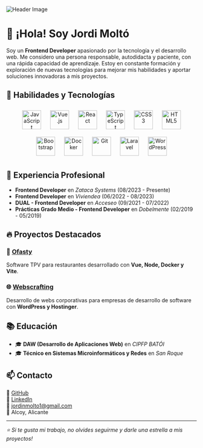 ![Header Image](https://www.shutterstock.com/shutterstock/videos/1099151773/thumb/8.jpg?ip=x480)

# 👋 ¡Hola! Soy Jordi Moltó

Soy un **Frontend Developer** apasionado por la tecnología y el desarrollo web. Me considero una persona responsable, autodidacta y paciente, con una rápida capacidad de aprendizaje. Estoy en constante formación y exploración de nuevas tecnologías para mejorar mis habilidades y aportar soluciones innovadoras a mis proyectos.


## 🚀 Habilidades y Tecnologías

<div align="center">  
<a href="https://developer.mozilla.org/en-US/docs/Web/JavaScript" target="_blank"><img style="margin: 10px" src="https://profilinator.rishav.dev/skills-assets/javascript-original.svg" alt="JavaScript" height="50" /></a>  
<a href="https://vuejs.org/" target="_blank"><img style="margin: 10px" src="https://profilinator.rishav.dev/skills-assets/vuejs-original-wordmark.svg" alt="Vue.js" height="50" /></a>  
<a href="https://reactjs.org/" target="_blank"><img style="margin: 10px" src="https://profilinator.rishav.dev/skills-assets/react-original-wordmark.svg" alt="React" height="50" /></a>  
<a href="https://www.typescriptlang.org/" target="_blank"><img style="margin: 10px" src="https://profilinator.rishav.dev/skills-assets/typescript-original.svg" alt="TypeScript" height="50" /></a>  
<a href="https://developer.mozilla.org/en-US/docs/Web/CSS" target="_blank"><img style="margin: 10px" src="https://profilinator.rishav.dev/skills-assets/css3-original-wordmark.svg" alt="CSS3" height="50" /></a>  
<a href="https://developer.mozilla.org/en-US/docs/Web/HTML" target="_blank"><img style="margin: 10px" src="https://profilinator.rishav.dev/skills-assets/html5-original-wordmark.svg" alt="HTML5" height="50" /></a>  
<a href="https://getbootstrap.com/" target="_blank"><img style="margin: 10px" src="https://profilinator.rishav.dev/skills-assets/bootstrap-plain.svg" alt="Bootstrap" height="50" /></a>  
<a href="https://www.docker.com/" target="_blank"><img style="margin: 10px" src="https://profilinator.rishav.dev/skills-assets/docker-original-wordmark.svg" alt="Docker" height="50" /></a>  
<a href="https://git-scm.com/" target="_blank"><img style="margin: 10px" src="https://profilinator.rishav.dev/skills-assets/git-scm-icon.svg" alt="Git" height="50" /></a>  
<a href="https://laravel.com/" target="_blank"><img style="margin: 10px" src="https://profilinator.rishav.dev/skills-assets/laravel-plain-wordmark.svg" alt="Laravel" height="50" /></a>  
<a href="https://wordpress.org/" target="_blank"><img style="margin: 10px" src="https://profilinator.rishav.dev/skills-assets/wordpress.png" alt="WordPress" height="50" /></a>  
</div>


## 💼 Experiencia Profesional

- **Frontend Developer** en *Zataca Systems* (08/2023 - Presente)
- **Frontend Developer** en *Viviendea* (06/2022 - 08/2023)
- **DUAL - Frontend Developer** en *Acceseo* (09/2021 - 07/2022)
- **Prácticas Grado Medio - Frontend Developer** en *Dobelmente* (02/2019 - 05/2019)

## 🔥 Proyectos Destacados

### 🏢 [Ofasty](https://www.ofasty.com)
Software TPV para restaurantes desarrollado con **Vue, Node, Docker y Vite**.

### 🌐 [Webscrafting](https://www.webscrafting.com)
Desarrollo de webs corporativas para empresas de desarrollo de software con **WordPress y Hostinger**.

## 📚 Educación

- 🎓 **DAW (Desarrollo de Aplicaciones Web)** en *CIPFP BATÓI*
- 🎓 **Técnico en Sistemas Microinformáticos y Redes** en *San Roque*

## 📫 Contacto

🔗 [GitHub](https://github.com/tu-usuario)  
🔗 [LinkedIn](https://linkedin.com/in/tu-usuario)  
📧 jordinmolto1@gmail.com  
📍 Alcoy, Alicante  

---
_⭐ Si te gusta mi trabajo, no olvides seguirme y darle una estrella a mis proyectos!_
